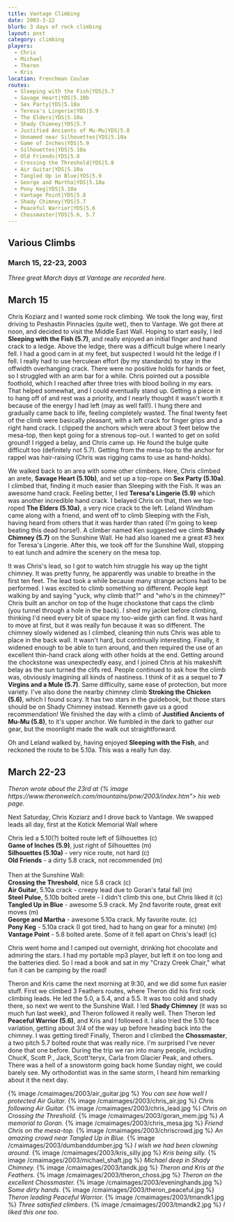 ```yaml
---
title: Vantage Climbing
date: 2003-3-22
blurb: 3 days of rock climbing
layout: post
category: climbing
players:
  - Chris
  - Michael
  - Theron
  - Kris
location: Frenchman Coulee
routes:
  - Sleeping with the Fish|YDS|5.7
  - Savage Heart|YDS|5.10b
  - Sex Party|YDS|5.10a
  - Teresa's Lingerie|YDS|5.9
  - The Elders|YDS|5.10a
  - Shady Chimney|YDS|5.7
  - Justified Ancients of Mu-Mu|YDS|5.8
  - Unnamed near Silhouettes|YDS|5.10a
  - Game of Inches|YDS|5.9
  - Silhouettes|YDS|5.10a
  - Old Friends|YDS|5.8
  - Crossing the Threshold|YDS|5.8
  - Air Guitar|YDS|5.10a
  - Tangled Up in Blue|YDS|5.9
  - George and Martha|YDS|5.10a
  - Pony Keg|YDS|5.10a
  - Vantage Point|YDS|5.8
  - Shady Chimney|YDS|5.7
  - Peaceful Warrior|YDS|5.6
  - Chossmaster|YDS|5.6, 5.7
---
```


<h2>Various Climbs</h2>
<h3>March 15, 22-23, 2003</h3>


<i>
Three great March days at Vantage are recorded here.
</i>


<h2>March 15</h2>


Chris Koziarz and I wanted some rock climbing. We took the long way, first driving
to Peshastin Pinnacles (quite wet), then to Vantage. We got there at noon,
and decided to visit the Middle East Wall. Hoping to start easily, I led 
<b>Sleeping with the Fish (5.7)</b>, and really enjoyed an initial finger and hand
crack to a ledge. Above the ledge, there was a difficult bulge where I nearly
fell. I had a good cam in at my feet, but suspected I would hit the ledge
if I fell. I really had to use herculean effort (by my standards) to stay
in the offwidth overhanging crack. There were no positive holds for hands
or feet, so I struggled with an arm bar for a while. Chris pointed out a
possible foothold, which I reached after three tries with blood boiling
in my ears. That helped somewhat, and I could eventually stand up. Getting
a piece in to hang off of and rest was a priority, and I nearly thought it
wasn't worth it because of the energy I had left (may as well fall!).
I hung there and gradually came back to life, feeling completely wasted.
The final twenty feet of the climb were basically pleasant, with a left
crack for finger grips and a right hand crack. I clipped the anchors which
were about 3 feet below the mesa-top, then kept going for a strenous top-out.
I wanted to get on solid ground! I rigged a belay, and Chris came up.
He found the bulge quite difficult too (definitely not 5.7). Getting from the
mesa-top to the anchor for rappel was hair-raising (Chris was rigging cams
to use as hand-holds).


We walked back to an area with some other climbers. Here, Chris climbed 
an arete, <b>Savage Heart (5.10b)</b>, and set up a top-rope on <b>Sex Party (5.10a)</b>.
I climbed that, finding it much easier than Sleeping with the Fish.
It was an awesome hand crack. Feeling better, I led <b>Teresa's Lingerie (5.9)</b>
which was another incredible hand crack. I belayed Chris on that, then we
top-roped <b>The Elders (5.10a)</b>, a very nice crack to the left. Leland Windham
came along with a friend, and went off to climb Sleeping with the Fish,
having heard from others that it was harder than rated (I'm going to keep
beating this dead horse!). A climber named Ken suggested we climb <b>Shady
Chimney (5.7)</b> on the Sunshine Wall. He had also loaned me a great #3 hex
for Teresa's Lingerie. After this, we took off for the Sunshine Wall, stopping to
eat lunch and admire the scenery on the mesa top.


It was Chris's lead, so I got to watch him struggle his way up the tight
chimney. It was pretty funny, he apparently was unable to breathe in the first
ten feet. The lead took a while because many strange actions had to be
performed. I was excited to climb something so different. People kept walking
by and saying "yuck, why climb that?" and "who's in the chimney?" Chris built
an anchor on top of the huge chockstone that caps the climb (you tunnel
through a hole in the back). I shed my jacket before climbing, thinking I'd
need every bit of space my too-wide girth can find. It was hard to move at
first, but it was really fun because it was so different. The chimney slowly
widened as I climbed, cleaning thin nuts Chris was able to place in the back
wall. It wasn't hard, but continually interesting. Finally, it widened enough
to be able to turn around, and then required the use of an excellent thin-hand
crack along with other holds at the end. Getting around the chockstone was
unexpectedly easy, and I joined Chris at his makeshift belay as the sun
turned the clifs red. People continued to ask how the climb was, obviously
imagining all kinds of nastiness. I think of it as a sequel to <b>7 Virgins and
a Mule (5.7)</b>. Same difficulty, same ease of protection, but more variety.
I've also done the nearby chimney climb <b>Stroking the Chicken (5.6)</b>, which
I found scary. It has two stars in the guidebook, but those stars should be
on Shady Chimney instead. Kenneth gave us a good recommendation! We finished
the day with a climb of <b>Justified Ancients of Mu-Mu (5.8)</b>, to it's upper anchor.
We fumbled in the dark to gather our gear, but the moonlight made the walk
out straightforward. 


Oh and Leland walked by, having enjoyed <b>Sleeping with the Fish</b>, and reckoned
the route to be 5.10a. This was a really fun day.


<h2>March 22-23</h2>


<i>
Theron wrote about the 23rd at {% image https://www.theronwelch.com/mountains/pnw/2003/index.htm">
his web page</a>.
</i>


Next Saturday, Chris Koziarz and I drove back to Vantage. We swapped leads 
all day, first at the Kotick Memorial Wall where


Chris led a 5.10(?) bolted route left of Silhouettes (c)<br>
<b>Game of Inches (5.9)</b>, just right of Silhouettes (m)<br>
<b>Silhouettes (5.10a)</b> - very nice route, not hard (c)<br>
<b>Old Friends</b> - a dirty 5.8 crack, not recommended (m)<br>
<br>
Then at the Sunshine Wall:<br>
<b>Crossing the Threshold</b>, nice 5.8 crack (c)<br>
<b>Air Guitar</b>, 5.10a crack - creepy lead due to Goran's fatal fall (m)<br>
<b>Steel Pulse</b>, 5.10b bolted arete - I didn't climb this one, but Chris liked it (c)<br>
<b>Tangled Up in Blue</b> - awesome 5.9 crack. My 2nd favorite route, great exit moves (m)<br>
<b>George and Martha</b> - awesome 5.10a crack. My favorite route. (c)<br>
<b>Pony Keg</b> - 5.10a crack (I got tired, had to hang on gear for a minute) (m)<br>
<b>Vantage Point</b> - 5.8 bolted arete. Some of it fell apart on Chris's lead! (c)<br>



Chris went home and I camped out overnight, drinking hot chocolate and admiring the stars.
I had my portable mp3 player, but left it on too long and the batteries died.
So I read a book and sat in my "Crazy Creek Chair," what fun it can be camping by
the road!


Theron and Kris came the next morning at 9:30, and we did some fun easier stuff.
First we climbed 3 Feathers routes, where Theron did his first rock climbing leads.
He led the 5.0, a 5.4, and a 5.5. It was too cold and shady there, so next we
went to the Sunshine Wall. I led <b>Shady Chimney</b>
(it was so much fun last week), and Theron followed it really well. Then Theron led <b>Peaceful
Warrior (5.6)</b>, and Kris and I followed it. I also tried the 5.10 face variation,
getting about 3/4 of the way up before heading back into the chimney. I was
getting tired! Finally, Theron and I climbed the
<b>Chossmaster</b>, a two pitch 5.7 bolted route that was really nice. I'm surprised I've
never done that one before. During the trip we ran into many people, including
ChucK, Scott P., Jack, Scott'teryx, Carla
from Glacier Peak, and others. There was a hell of a snowstorm going back home
Sunday night, we could barely see. My orthodontist was in the same storm, I heard him
remarking about it the next day.

{% image /cmaimages/2003/air_guitar.jpg %}
<i>You can see how well I protected Air Guitar.</i>
{% image /cmaimages/2003/chris_air.jpg %}
<i>Chris following Air Guitar.</i>
{% image /cmaimages/2003/chris_lead.jpg %}
<i>Chris on Crossing the Threshold.</i>
{% image /cmaimages/2003/goran_mem.jpg %}
<i>A memorial to Goran.</i>
{% image /cmaimages/2003/chris_mesa.jpg %}
<i>Friend Chris on the mesa-top.</i>
{% image /cmaimages/2003/chriscrowd.jpg %}
<i>An amazing crowd near Tangled Up in Blue.</i>
{% image /cmaimages/2003/dumbanddumber.jpg %}
<i>I wish we had been clowning around.</i>
{% image /cmaimages/2003/kris_silly.jpg %}
<i>Kris being silly.</i>
{% image /cmaimages/2003/michael_shaft.jpg %}
<i>Michael deep in Shady Chimney.</i>
{% image /cmaimages/2003/tandk.jpg %}
<i>Theron and Kris at the Feathers.</i>
{% image /cmaimages/2003/theron_choss.jpg %}
<i>Theron on the excellent Chossmaster.</i>
{% image /cmaimages/2003/eveninghands.jpg %}
<i>Some dirty hands.</i>
{% image /cmaimages/2003/theron_peaceful.jpg %}
<i>Theron leading Peaceful Warrior.</i>
{% image /cmaimages/2003/tmandk1.jpg %}
<i>Three satisfied climbers.</i>
{% image /cmaimages/2003/tmandk2.jpg %}
<i>I liked this one too.</i>
